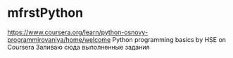 # mfrstPython
https://www.coursera.org/learn/python-osnovy-programmirovaniya/home/welcome
Python programming basics by HSE on Coursera
Заливаю сюда выполненные задания
